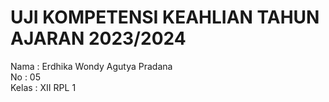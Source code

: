 # UJI KOMPETENSI KEAHLIAN TAHUN AJARAN 2023/2024

Nama   : Erdhika Wondy Agutya Pradana <br>
No     : 05 <br>
Kelas  : XII RPL 1 <br>

